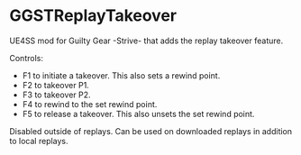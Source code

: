 # GGSTReplayTakeover
UE4SS mod for Guilty Gear -Strive- that adds the replay takeover feature.

Controls:

- F1 to initiate a takeover. This also sets a rewind point.
- F2 to takeover P1.
- F3 to takeover P2.
- F4 to rewind to the set rewind point.
- F5 to release a takeover. This also unsets the set rewind point.

Disabled outside of replays. Can be used on downloaded replays in addition to local replays.

